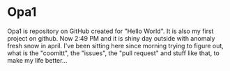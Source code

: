 # Opa1
Opa1 is repository on GitHub created for "Hello World". It is also my first project on github.
Now 2:49 PM and it is shiny day outside with anomaly fresh snow in april. I've been sitting here since morning trying to figure out, what is the "coomitt", the "issues", the "pull request" and stuff like that, to make my life better...

